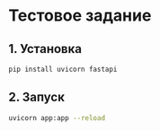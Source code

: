 # Тестовое задание

## 1. Установка
```bash
pip install uvicorn fastapi
```

## 2. Запуск
```bash
uvicorn app:app --reload
```
